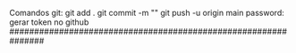 Comandos git:
    git add .
    git commit -m ""
    git push -u origin main
    password: gerar token no github
###############################################################

